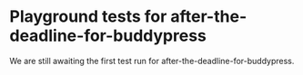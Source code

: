 # Playground tests for after-the-deadline-for-buddypress
We are still awaiting the first test run for after-the-deadline-for-buddypress.

